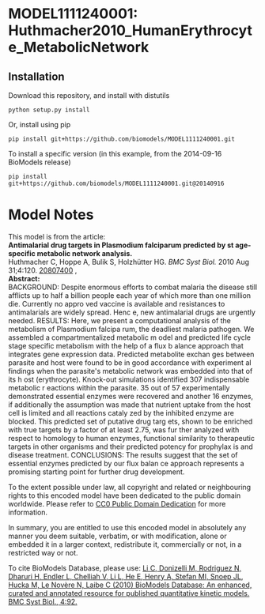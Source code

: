 # MODEL1111240001: Huthmacher2010_HumanErythrocyte_MetabolicNetwork

## Installation

Download this repository, and install with distutils

`python setup.py install`

Or, install using pip

`pip install git+https://github.com/biomodels/MODEL1111240001.git`

To install a specific version (in this example, from the 2014-09-16 BioModels release)

`pip install git+https://github.com/biomodels/MODEL1111240001.git@20140916`


# Model Notes


This model is from the article:  
**Antimalarial drug targets in Plasmodium falciparum predicted by st age-specific metabolic network analysis.**   
Huthmacher C, Hoppe A, Bulik S, Holzhütter HG. _BMC Syst Biol._ 2010 Aug
31;4:120. [20807400](http://www.ncbi.nlm.nih.gov/pubmed/20807400) ,  
**Abstract:**   
BACKGROUND: Despite enormous efforts to combat malaria the disease still
afflicts up to half a billion people each year of which more than one million
die. Currently no appro ved vaccine is available and resistances to
antimalarials are widely spread. Henc e, new antimalarial drugs are urgently
needed. RESULTS: Here, we present a computational analysis of the metabolism
of Plasmodium falcipa rum, the deadliest malaria pathogen. We assembled a
compartmentalized metabolic m odel and predicted life cycle stage specific
metabolism with the help of a flux b alance approach that integrates gene
expression data. Predicted metabolite exchan ges between parasite and host
were found to be in good accordance with experiment al findings when the
parasite's metabolic network was embedded into that of its h ost
(erythrocyte). Knock-out simulations identified 307 indispensable metabolic r
eactions within the parasite. 35 out of 57 experimentally demonstrated
essential enzymes were recovered and another 16 enzymes, if additionally the
assumption was made that nutrient uptake from the host cell is limited and all
reactions cataly zed by the inhibited enzyme are blocked. This predicted set
of putative drug targ ets, shown to be enriched with true targets by a factor
of at least 2.75, was fur ther analyzed with respect to homology to human
enzymes, functional similarity to therapeutic targets in other organisms and
their predicted potency for prophylax is and disease treatment. CONCLUSIONS:
The results suggest that the set of essential enzymes predicted by our flux
balan ce approach represents a promising starting point for further drug
development.

To the extent possible under law, all copyright and related or neighbouring
rights to this encoded model have been dedicated to the public domain
worldwide. Please refer to [CC0 Public Domain
Dedication](http://creativecommons.org/publicdomain/zero/1.0/) for more
information.

In summary, you are entitled to use this encoded model in absolutely any
manner you deem suitable, verbatim, or with modification, alone or embedded it
in a larger context, redistribute it, commercially or not, in a restricted way
or not.

To cite BioModels Database, please use: [Li C, Donizelli M, Rodriguez N,
Dharuri H, Endler L, Chelliah V, Li L, He E, Henry A, Stefan MI, Snoep JL,
Hucka M, Le Novère N, Laibe C (2010) BioModels Database: An enhanced, curated
and annotated resource for published quantitative kinetic models. BMC Syst
Biol., 4:92.](http://www.ncbi.nlm.nih.gov/pubmed/20587024)


